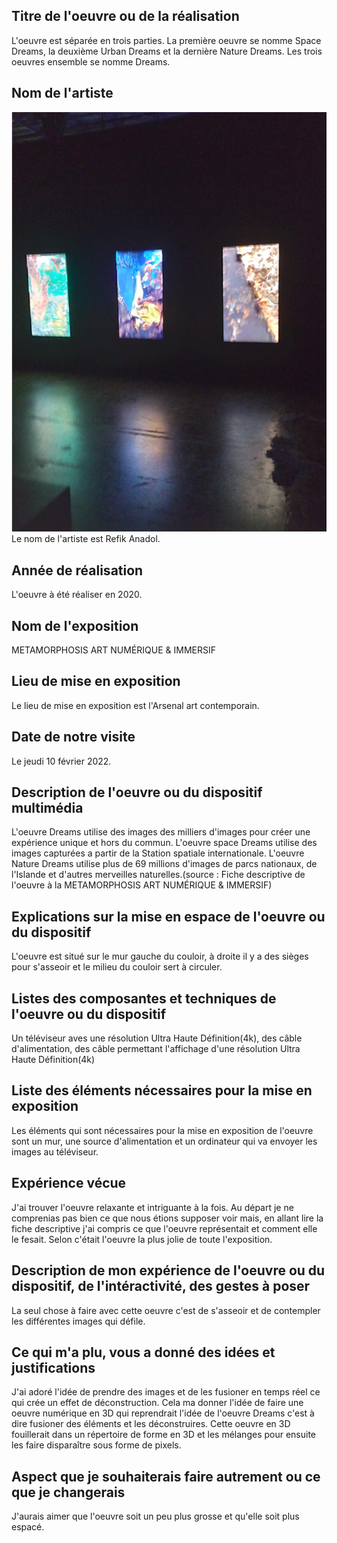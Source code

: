 ## Titre de l'oeuvre ou de la réalisation

L'oeuvre est séparée en trois parties. La première oeuvre se nomme Space Dreams, la deuxième Urban Dreams et la dernière Nature Dreams. Les trois oeuvres ensemble se nomme Dreams.
## Nom de l'artiste
![photo](medias/test.png)
Le nom de l'artiste est Refik Anadol.
## Année de réalisation

L'oeuvre à été réaliser en 2020.
## Nom de l'exposition

METAMORPHOSIS ART NUMÉRIQUE & IMMERSIF
## Lieu de mise en exposition

Le lieu de mise en exposition est l'Arsenal art contemporain.
## Date de notre visite

Le jeudi 10 février 2022.
## Description de l'oeuvre ou du dispositif multimédia

L'oeuvre Dreams utilise des images des milliers d'images pour créer une expérience unique et hors du commun. L'oeuvre space Dreams utilise des images capturées a partir de la Station spatiale internationale. L'oeuvre Nature Dreams utilise plus de 69 millions d'images de parcs nationaux, de l'Islande et d'autres merveilles naturelles.(source : Fiche descriptive de l'oeuvre à la METAMORPHOSIS ART NUMÉRIQUE & IMMERSIF)      
## Explications sur la mise en espace de l'oeuvre ou du dispositif

L'oeuvre est situé sur le mur gauche du couloir, à droite il y a des sièges pour s'asseoir et le milieu du couloir sert à circuler.
## Listes des composantes et techniques de l'oeuvre ou du dispositif

Un téléviseur aves une résolution Ultra Haute Définition(4k), des câble d'alimentation, des câble permettant l'affichage d'une résolution Ultra Haute Définition(4k)  
## Liste des éléments nécessaires pour la mise en exposition

Les éléments qui sont nécessaires pour la mise en exposition de l'oeuvre sont un mur, une source d'alimentation et un ordinateur qui va envoyer les images au téléviseur.
## Expérience vécue

J'ai trouver l'oeuvre relaxante et intriguante à la fois. Au départ je ne comprenias pas bien ce que nous étions supposer voir mais, en allant lire la fiche descriptive j'ai compris ce que l'oeuvre représentait et comment elle le fesait. Selon c'était l'oeuvre la plus jolie de toute l'exposition.
## Description de mon expérience de l'oeuvre ou du dispositif, de l'intéractivité, des gestes à poser

La seul chose à faire avec cette oeuvre c'est de s'asseoir et de contempler les différentes images qui défile.
## Ce qui m'a plu, vous a donné des idées et justifications

J'ai adoré l'idée de prendre des images et de les fusioner en temps réel ce qui crée un effet de déconstruction. Cela ma donner l'idée de faire une oeuvre numérique en 3D qui reprendrait l'idée de l'oeuvre Dreams c'est à dire fusioner des éléments et les déconstruires. Cette oeuvre en 3D fouillerait dans un répertoire de forme en 3D et les mélanges pour ensuite les faire disparaître sous forme de pixels.
## Aspect que je souhaiterais faire autrement ou ce que je changerais

J'aurais aimer que l'oeuvre soit un peu plus grosse et qu'elle soit plus espacé.




